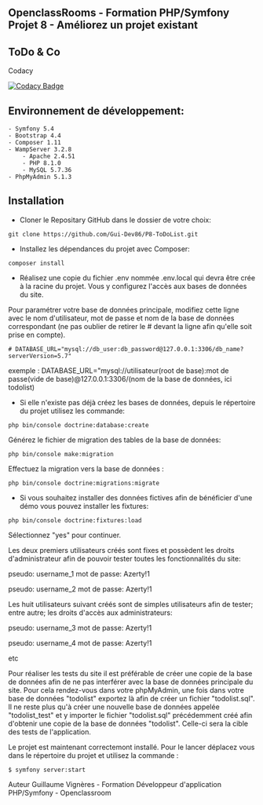## OpenclassRooms - Formation PHP/Symfony Projet 8 - Améliorez un projet existant

## ToDo & Co

Codacy

[![Codacy Badge](https://app.codacy.com/project/badge/Grade/a3855bb5a3fa46f997bc85928f80283c)](https://www.codacy.com/gh/Gui-Dev86/P8-ToDoList/dashboard?utm_source=github.com&amp;utm_medium=referral&amp;utm_content=Gui-Dev86/P8-ToDoList&amp;utm_campaign=Badge_Grade)

## Environnement de développement:
    - Symfony 5.4
    - Bootstrap 4.4
    - Composer 1.11
    - WampServer 3.2.8
        - Apache 2.4.51
        - PHP 8.1.0
        - MySQL 5.7.36
    - PhpMyAdmin 5.1.3

## Installation

- Cloner le Repositary GitHub dans le dossier de votre choix:
```
git clone https://github.com/Gui-Dev86/P8-ToDoList.git
```
- Installez les dépendances du projet avec Composer:
```
composer install
```
- Réalisez une copie du fichier .env nommée .env.local qui devra être crée à la racine du projet. Vous y configurez l'accès aux bases de données du site.

Pour paramétrer votre base de données principale, modifiez cette ligne avec le nom d'utilisateur, mot de passe et nom de la base de données correspondant (ne pas oublier de retirer le # devant la ligne afin qu'elle soit prise en compte).

    # DATABASE_URL="mysql://db_user:db_password@127.0.0.1:3306/db_name?serverVersion=5.7"

exemple : DATABASE_URL="mysql://utilisateur(root de base):mot de passe(vide de base)@127.0.0.1:3306/(nom de la base de données, ici todolist)

- Si elle n'existe pas déjà créez les bases de données, depuis le répertoire du projet utilisez les commande:
```
php bin/console doctrine:database:create
```
Générez le fichier de migration des tables de la base de données:
```
php bin/console make:migration
```
Effectuez la migration vers la base de données :
```
php bin/console doctrine:migrations:migrate
```
- Si vous souhaitez installer des données fictives afin de bénéficier d'une démo vous pouvez installer les fixtures:
```
php bin/console doctrine:fixtures:load
```
Sélectionnez "yes" pour continuer.

Les deux premiers utilisateurs créés sont fixes et possèdent les droits d'administrateur afin de pouvoir tester toutes les fonctionnalités du site:

pseudo: username_1
mot de passe: Azerty!1

pseudo: username_2
mot de passe: Azerty!1

Les huit utilisateurs suivant créés sont de simples utilisateurs afin de tester; entre autre; les droits d'accès aux administrateurs:

pseudo: username_3
mot de passe: Azerty!1

pseudo: username_4
mot de passe: Azerty!1

etc

Pour réaliser les tests du site il est préférable de créer une copie de la base de données afin de ne pas interférer avec la base de données principale du site. Pour cela rendez-vous dans votre phpMyAdmin, une fois dans votre base de données "todolist" exportez là afin de créer un fichier "todolist.sql". Il ne reste plus qu'à créer une nouvelle base de données appelée "todolist_test" et y importer le fichier "todolist.sql" précédemment créé afin d'obtenir une copie de la base de données "todolist". Celle-ci sera la cible des tests de l'application.


Le projet est maintenant correctemont installé. Pour le lancer déplacez vous dans le répertoire du projet et utilisez la commande :
```
$ symfony server:start
```
Auteur Guillaume Vignères - Formation Développeur d'application PHP/Symfony - Openclassroom
